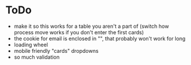 # ToDo

- make it so this works for a table you aren't a part of (switch how process move works if you don't enter the first cards)
- the cookie for email is enclosed in "", that probably won't work for long
- loading wheel
- mobile friendly "cards" dropdowns
- so much validation